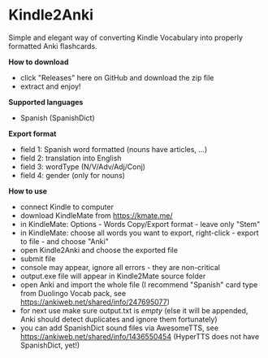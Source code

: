 # Kindle2Anki

Simple and elegant way of converting Kindle Vocabulary into properly formatted Anki flashcards.

**How to download**
- click "Releases" here on GitHub and download the zip file
- extract and enjoy!

**Supported languages**
- Spanish (SpanishDict)

**Export format**
- field 1: Spanish word formatted (nouns have articles, ...)
- field 2: translation into English
- field 3: wordType (N/V/Adv/Adj/Conj)
- field 4: gender (only for nouns) 

**How to use**
- connect Kindle to computer
- download KindleMate from https://kmate.me/
- in KindleMate: Options - Words Copy/Export format - leave only "Stem"
- in KindleMate: choose all words you want to export, right-click - export to file - and choose "Anki"
- open Kindle2Anki and choose the exported file
- submit file
- console may appear, ignore all errors - they are non-critical
- output.exe file will appear in Kindle2Mate source folder
- open Anki and import the whole file (I recommend "Spanish" card type from Duolingo Vocab pack, see https://ankiweb.net/shared/info/247695077)
- for next use make sure output.txt is _empty_ (else it will be appended, Anki should detect duplicates and ignore them fortunately)
- you can add SpanishDict sound files via AwesomeTTS, see https://ankiweb.net/shared/info/1436550454 (HyperTTS does not have SpanishDict, yet!)

